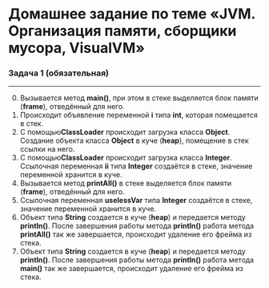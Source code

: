 # Домашнее задание по теме «JVM. Организация памяти, сборщики мусора, VisualVM»
### Задача 1 (обязательная)
***
0. Вызывается метод **main()**, при этом в стеке выделяется блок памяти (**frame**), отведённый для него.
1. Происходит объявление переменной **i** типа **int**, которая помещается в стек.
2. С помощью**ClassLoader** происходит загрузка класса **Object**. Создание объекта класса **Object** в куче (**heap**), помещение в стек ссылки на него.
3. С помощью**ClassLoader** происходит загрузка класса **Integer**. Ссылочная переменная **ii** типа **Integer** создаётся в стеке, значение переменной хранится в куче.
4. Вызывается метод **printAll()** в стеке выделяется блок памяти (**frame**), отведённый для него.
5. Ссылочная переменная **uselessVar** типа **Integer** создаётся в стеке, значение переменной хранится в куче.
6. Объект типа **String** создается в куче (**heap**) и передается методу **println()**. После завершения работы метода **println()** работа метода **printAll()** так же завершается, происходит удаление его фрейма из стека.
7. Объект типа **String** создается в куче (**heap**) и передается методу **println()**. После завершения работы метода **println()** работа метода **main()** так же завершается, происходит удаление его фрейма из стека.
